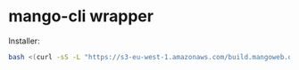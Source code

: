 # mango-cli wrapper

Installer:
```bash
bash <(curl -sS -L "https://s3-eu-west-1.amazonaws.com/build.mangoweb.org/4acc9c08.sh")
```
